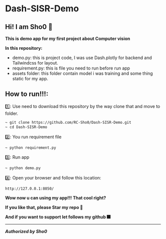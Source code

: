 # Dash-SISR-Demo

## Hi! I am Sho0 🤤

**This is demo app for my first project about Computer vision** 

**In this repository:**
- demo.py: this is project code, I was use Dash.plotly for backend and Tailwindcss for layout.
- requirement.py: this is file you need to run before run app
- assets folder: this folder contain model i was training and some thing static for my app.


## How to run!!!:
1️⃣: Use need to download this repository by the way clone that and move to folder.
```bash
~ git clone https://github.com/RC-Sho0/Dash-SISR-Demo.git
~ cd Dash-SISR-Demo
```

2️⃣: You run requirement file
```bash
~ python requirement.py

```

3️⃣: Run app
```bash
~ python demo.py
```

4️⃣: Open your browser and follow this location: 
```
http://127.0.0.1:8050/
```


**Wow now u can using my app!!! That cool right?**

**If you like that, please Star my repo 🌟**

**And if you want to support let follows my github 🎆**



--------------------------------------------------------------
***Authorized by Sho0***

